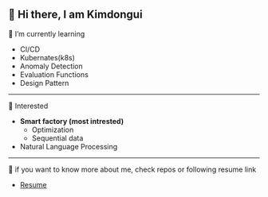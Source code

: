 ## 👋 Hi there, I am Kimdongui

📌 I’m currently learning
  - CI/CD
  - Kubernates(k8s)
  - Anomaly Detection
  - Evaluation Functions
  - Design Pattern
---

📌 Interested
- **Smart factory (most intrested)**
  - Optimization
  - Sequential data
- Natural Language Processing

---

📌 if you want to know more about me, check repos or following resume link
- [Resume](https://sedate-virgo-f36.notion.site/Resume-298a440312504b43927ec46887cedb34)

